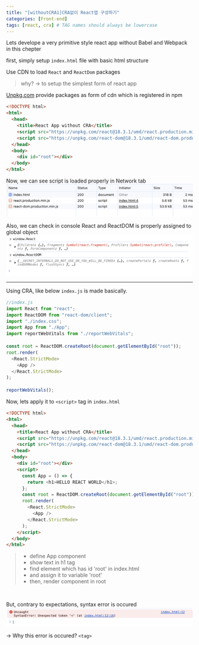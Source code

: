 ```yaml
---
title: "[withoutCRA1]CRA없이 React앱 구성하기"
categories: [Front-end]
tags: [react, cra] # TAG names should always be lowercase
---
```


Lets develope a very primitive style react app without Babel and Webpack in this chepter

first, simply setup `index.html` file with basic html structure

Use CDN to load `React` and `ReactDom` packages

> why? -> to setup the simplest form of react app

[Unpkg.com](https://unpkg.com/) provide packages as form of cdn which is registered in npm

```html
<!DOCTYPE html>
<html>
  <head>
    <title>React App without CRA</title>
    <script src="https://unpkg.com/react@18.3.1/umd/react.production.min.js"></script>
    <script src="https://unpkg.com/react-dom@18.3.1/umd/react-dom.production.min.js"></script>
  </head>
  <body>
    <div id="root"></div>
  </body>
</html>
```

Now, we can see script is loaded properly in Network tab
![img-description](/images/withoutCRA1_img/cdnLoad.png)

Also, we can check in console React and ReactDOM is properly assigned to global object
![img-description](/images/withoutCRA1_img/globalObj.png)

---

Using CRA, like below `index.js` is made basically.

```js
//index.js
import React from "react";
import ReactDOM from "react-dom/client";
import "./index.css";
import App from "./App";
import reportWebVitals from "./reportWebVitals";

const root = ReactDOM.createRoot(document.getElementById("root"));
root.render(
  <React.StrictMode>
    <App />
  </React.StrictMode>
);

reportWebVitals();
```

Now, lets apply it to `<script>` tag in `index.html`

```html
<!DOCTYPE html>
<html>
  <head>
    <title>React App without CRA</title>
    <script src="https://unpkg.com/react@18.3.1/umd/react.production.min.js"></script>
    <script src="https://unpkg.com/react-dom@18.3.1/umd/react-dom.production.min.js"></script>
  </head>
  <body>
    <div id="root"></div>
    <script>
      const App = () => {
        return <h1>HELLO REACT WORLD</h1>;
      };
      const root = ReactDOM.createRoot(document.getElementById("root"));
      root.render(
        <React.StrictMode>
          <App />
        </React.StrictMode>
      );
    </script>
  </body>
</html>
```

> - define App component
> - show text in h1 tag
> - find element which has id 'root' in index.html
> - and assign it to variable 'root'
> - then, render <App /> component in root

<br />

But, contrary to expectations, syntax error is occured
![img](/images/withoutCRA1_img/syntaxError.png)

-> Why this error is occured?
`<tag>`
